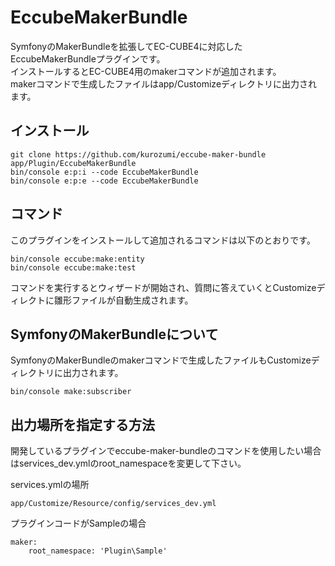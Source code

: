 # EccubeMakerBundle

SymfonyのMakerBundleを拡張してEC-CUBE4に対応したEccubeMakerBundleプラグインです。  
インストールするとEC-CUBE4用のmakerコマンドが追加されます。  
makerコマンドで生成したファイルはapp/Customizeディレクトリに出力されます。

## インストール

```shell
git clone https://github.com/kurozumi/eccube-maker-bundle app/Plugin/EccubeMakerBundle
bin/console e:p:i --code EccubeMakerBundle
bin/console e:p:e --code EccubeMakerBundle
```

## コマンド

このプラグインをインストールして追加されるコマンドは以下のとおりです。

```
bin/console eccube:make:entity
bin/console eccube:make:test
```

コマンドを実行するとウィザードが開始され、質問に答えていくとCustomizeディレクトに雛形ファイルが自動生成されます。

## SymfonyのMakerBundleについて

SymfonyのMakerBundleのmakerコマンドで生成したファイルもCustomizeディレクトリに出力されます。

```
bin/console make:subscriber
```

## 出力場所を指定する方法

開発しているプラグインでeccube-maker-bundleのコマンドを使用したい場合はservices_dev.ymlのroot_namespaceを変更して下さい。

services.ymlの場所

```
app/Customize/Resource/config/services_dev.yml
```

プラグインコードがSampleの場合

```
maker:
    root_namespace: 'Plugin\Sample'
```
